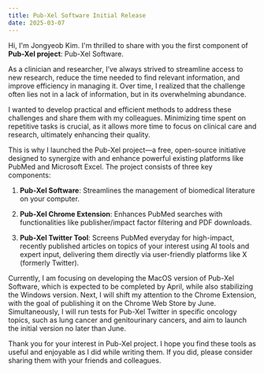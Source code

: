 ```yaml
---
title: Pub-Xel Software Initial Release
date: 2025-03-07
---
```

Hi, I'm Jongyeob Kim. I'm thrilled to share with you the first component of **Pub-Xel project**: Pub-Xel Software.

As a clinician and researcher, I’ve always strived to streamline access to new research, reduce the time needed to find relevant information, and improve efficiency in managing it. Over time, I realized that the challenge often lies not in a lack of information, but in its overwhelming abundance.

I wanted to develop practical and efficient methods to address these challenges and share them with my colleagues. Minimizing time spent on repetitive tasks is crucial, as it allows more time to focus on clinical care and research, ultimately enhancing their quality.

This is why I launched the Pub-Xel project—a free, open-source initiative designed to synergize with and enhance powerful existing platforms like PubMed and Microsoft Excel. The project consists of three key components:

1. **Pub-Xel Software**: Streamlines the management of biomedical literature on your computer.

2. **Pub-Xel Chrome Extension**: Enhances PubMed searches with functionalities like publisher/impact factor filtering and PDF downloads. 

3. **Pub-Xel Twitter Tool**: Screens PubMed everyday for high-impact, recently published articles on topics of your interest using AI tools and expert input, delivering them directly via user-friendly platforms like X (formerly Twitter).

Currently, I am focusing on developing the MacOS version of Pub-Xel Software, which is expected to be completed by April, while also stabilizing the Windows version. Next, I will shift my attention to the Chrome Extension, with the goal of publishing it on the Chrome Web Store by June. Simultaneously, I will run tests for Pub-Xel Twitter in specific oncology topics, such as lung cancer and genitourinary cancers, and aim to launch the initial version no later than June.

Thank you for your interest in Pub-Xel project. I hope you find these tools as useful and enjoyable as I did while writing them. If you did, please consider sharing them with your friends and colleagues.